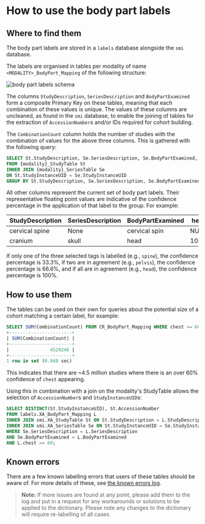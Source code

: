 # How to use the body part labels

## Where to find them

The body part labels are stored in a `labels` database alongside the `smi` database.  

The labels are organised in tables per modality of name `<MODALITY>_BodyPart_Mapping` of the following structure:

![body part labels schema](./img/smi_bodypart_labels_schema_horizontal.png)

The columns `StudyDescription`, `SeriesDescription` and `BodyPartExamined` form a composite Primary Key on these tables, meaning that each combination of these values is unique. The values of these columns are uncleaned, as found in the `smi` database, to enable the joining of tables for the extraction of `AccessionNumber`s and/or IDs required for cohort building.  

The `CombinationCount` column holds the number of studies with the combination of values for the above three columns. This is gathered with the following query:

```sql
SELECT St.StudyDescription, Se.SeriesDescription, Se.BodyPartExamined, COUNT(*) AS CombinationCount
FROM {modality}_StudyTable St
INNER JOIN {modality}_SeriesTable Se
ON St.StudyInstanceUID = Se.StudyInstanceUID
GROUP BY St.StudyDescription, Se.SeriesDescription, Se.BodyPartExamined;
```

All other columns represent the current set of body part labels. Their representative floating point values are indicative of the confidence percentage in the application of that label to the group. For example:

| StudyDescription | SeriesDescription | BodyPartExamined | head   | pelvis | spine | CombinationCount |
| ---------------- | ----------------- | ---------------- | ------ | ------ | ----- | ---------------- |
| cervical spine   | None              | cervical spin    | NULL   | 66.6%  | 33.3% | 100              |
| cranium          | skull             | head             | 100%   | NULL   | NULL  | 50               |

If only one of the three selected tags is labelled (e.g., `spine`), the confidence percentage is 33.3%, if two are in agreement (e.g., `pelvis`), the confidence percentage is 66.6%, and if all are in agreement (e.g., `head`), the confidence percentage is 100%.

## How to use them

The tables can be used on their own for queries about the potential size of a cohort matching a certain label, for example:

```sql
SELECT SUM(CombinationCount) FROM CR_BodyPart_Mapping WHERE chest >= 60;
+-----------------------+
| SUM(CombinationCount) |
+-----------------------+
|               4529246 |
+-----------------------+
1 row in set (0.040 sec)
```

This indicates that there are ~4.5 million studies where there is an over 60% confidence of `chest` appearing.

Using this in combination with a join on the modality's StudyTable allows the selection of `AccessionNumber`s and `StudyInstanceUID`s:

```sql
SELECT DISTINCT(St.StudyInstanceUID), St.AccessionNumber
FROM labels.XA_BodyPart_Mapping L
INNER JOIN smi.XA_StudyTable St ON St.StudyDescription = L.StudyDescription
INNER JOIN smi.XA_SeriesTable Se ON St.StudyInstanceUID = Se.StudyInstanceUID
WHERE Se.SeriesDescription = L.SeriesDescription
AND Se.BodyPartExamined = L.BodyPartExamined
AND L.chest >= 60;
```

## Known errors

There are a few known labelling errors that users of these tables should be aware of. For more details of these, see [the known errors log](./known_error_log.md).

>**Note:** If more issues are found at any point, please add them to the log and put in a request for any workarounds or solutions to be applied to the dictionary. Please note any changes to the dictionary will require re-labelling of all cases.
